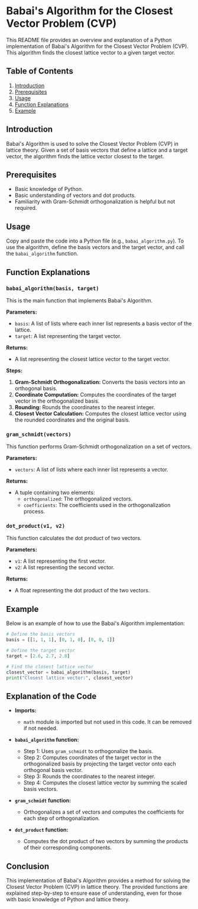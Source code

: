 
# Babai's Algorithm for the Closest Vector Problem (CVP)

This README file provides an overview and explanation of a Python implementation of Babai's Algorithm for the Closest Vector Problem (CVP). This algorithm finds the closest lattice vector to a given target vector.

## Table of Contents
1. [Introduction](#introduction)
2. [Prerequisites](#prerequisites)
3. [Usage](#usage)
4. [Function Explanations](#function-explanations)
5. [Example](#example)

## Introduction
Babai's Algorithm is used to solve the Closest Vector Problem (CVP) in lattice theory. Given a set of basis vectors that define a lattice and a target vector, the algorithm finds the lattice vector closest to the target.

## Prerequisites
- Basic knowledge of Python.
- Basic understanding of vectors and dot products.
- Familiarity with Gram-Schmidt orthogonalization is helpful but not required.

## Usage
Copy and paste the code into a Python file (e.g., `babai_algorithm.py`). To use the algorithm, define the basis vectors and the target vector, and call the `babai_algorithm` function.

## Function Explanations

### `babai_algorithm(basis, target)`
This is the main function that implements Babai's Algorithm.

**Parameters:**
- `basis`: A list of lists where each inner list represents a basis vector of the lattice.
- `target`: A list representing the target vector.

**Returns:**
- A list representing the closest lattice vector to the target vector.

**Steps:**
1. **Gram-Schmidt Orthogonalization:** Converts the basis vectors into an orthogonal basis.
2. **Coordinate Computation:** Computes the coordinates of the target vector in the orthogonalized basis.
3. **Rounding:** Rounds the coordinates to the nearest integer.
4. **Closest Vector Calculation:** Computes the closest lattice vector using the rounded coordinates and the original basis.

### `gram_schmidt(vectors)`
This function performs Gram-Schmidt orthogonalization on a set of vectors.

**Parameters:**
- `vectors`: A list of lists where each inner list represents a vector.

**Returns:**
- A tuple containing two elements:
  - `orthogonalized`: The orthogonalized vectors.
  - `coefficients`: The coefficients used in the orthogonalization process.

### `dot_product(v1, v2)`
This function calculates the dot product of two vectors.

**Parameters:**
- `v1`: A list representing the first vector.
- `v2`: A list representing the second vector.

**Returns:**
- A float representing the dot product of the two vectors.

## Example
Below is an example of how to use the Babai's Algorithm implementation:

```python
# Define the basis vectors
basis = [[1, 1, 1], [0, 1, 0], [0, 0, 1]]

# Define the target vector
target = [2.6, 2.7, 2.8]

# Find the closest lattice vector
closest_vector = babai_algorithm(basis, target)
print("Closest lattice vector:", closest_vector)
```

## Explanation of the Code
- **Imports:**
  - `math` module is imported but not used in this code. It can be removed if not needed.
  
- **`babai_algorithm` function:**
  - Step 1: Uses `gram_schmidt` to orthogonalize the basis.
  - Step 2: Computes coordinates of the target vector in the orthogonalized basis by projecting the target vector onto each orthogonal basis vector.
  - Step 3: Rounds the coordinates to the nearest integer.
  - Step 4: Computes the closest lattice vector by summing the scaled basis vectors.

- **`gram_schmidt` function:**
  - Orthogonalizes a set of vectors and computes the coefficients for each step of orthogonalization.

- **`dot_product` function:**
  - Computes the dot product of two vectors by summing the products of their corresponding components.

## Conclusion
This implementation of Babai's Algorithm provides a method for solving the Closest Vector Problem (CVP) in lattice theory. The provided functions are explained step-by-step to ensure ease of understanding, even for those with basic knowledge of Python and lattice theory.

